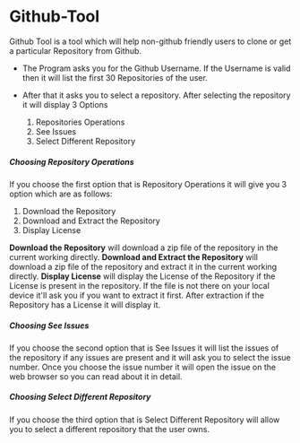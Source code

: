 # Github-Tool
Github Tool is a tool which will help non-github friendly users to clone or get a particular Repository from Github.

* The Program asks you for the Github Username. If the Username is valid then it will list the first 30 Repositories of the user.

* After that it asks you to select a repository. After selecting the repository it will display 3 Options
    1. Repositories Operations
    2. See Issues
    3. Select Different Repository

##### Choosing Repository Operations

If you choose the first option that is Repository Operations it will give you 3 option which are as follows:
1. Download the Repository
2. Download and Extract the Repository
3. Display License

**Download the Repository** will download a zip file of the repository in the current working directly.
**Download and Extract the Repository** will download a zip file of the repository and extract it in the current working directly.
**Display License** will display the License of the Repository if the License is present in the repository. If the file is not there on your local device it'll ask you if you want to extract it first.
After extraction if the Repository has a License it will display it.

##### Choosing See Issues

If you choose the second option that is See Issues it will list the issues of the repository if any issues are present and it will ask you to select the issue number. Once you choose the issue number it will open the issue on the web browser so you can read about it in detail.

##### Choosing Select Different Repository

If you choose the third option that is Select Different Repository will allow you to select a different repository that the user owns.




